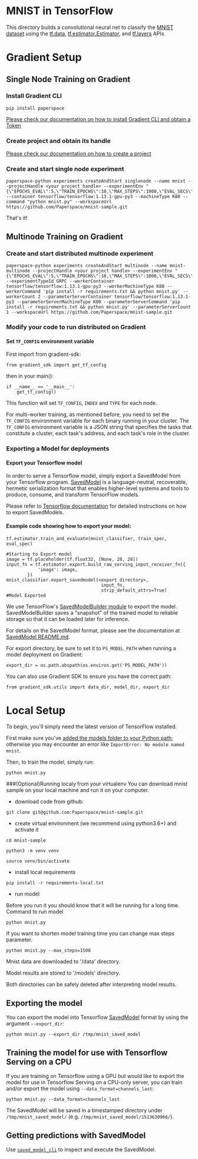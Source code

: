 # MNIST in TensorFlow

This directory builds a convolutional neural net to classify the [MNIST
dataset](http://yann.lecun.com/exdb/mnist/) using the
[tf.data](https://www.tensorflow.org/api_docs/python/tf/data),
[tf.estimator.Estimator](https://www.tensorflow.org/api_docs/python/tf/estimator/Estimator),
and
[tf.layers](https://www.tensorflow.org/api_docs/python/tf/layers)
APIs.

# Gradient Setup

## Single Node Training on Gradient

### Install Gradient CLI

```
pip install paperspace
```

[Please check our documentation on how to install Gradient CLI and obtain a Token](https://app.gitbook.com/@paperspace/s/gradient/cli/install-the-cli)

### Create project and obtain its handle

[Please check our documentation on how to create a project](https://app.gitbook.com/@paperspace/s/gradient/projects/create-a-project)

### Create and start single node experiment

```
paperspace-python experiments createAndStart singlenode --name mnist --projectHandle <your project handle> --experimentEnv "{\"EPOCHS_EVAL\":5,\"TRAIN_EPOCHS\":10,\"MAX_STEPS\":1000,\"EVAL_SECS\":10}" --container tensorflow/tensorflow:1.13.1-gpu-py3 --machineType K80 --command "python mnist.py" --workspaceUrl https://github.com/Paperspace/mnist-sample.git
```

That's it!

## Multinode Training on Gradient

### Create and start distributed multinode experiment

```
paperspace-python experiments createAndStart multinode --name mnist-multinode --projectHandle <your project handle> --experimentEnv "{\"EPOCHS_EVAL\":5,\"TRAIN_EPOCHS\":10,\"MAX_STEPS\":1000,\"EVAL_SECS\":10}" --experimentTypeId GRPC --workerContainer tensorflow/tensorflow:1.13.1-gpu-py3 --workerMachineType K80 --workerCommand 'pip install -r requirements.txt && python mnist.py' --workerCount 2 --parameterServerContainer tensorflow/tensorflow:1.13.1-py3 --parameterServerMachineType K80 --parameterServerCommand 'pip install -r requirements.txt && python mnist.py' --parameterServerCount 1 --workspaceUrl https://github.com/Paperspace/mnist-sample.git
```

### Modify your code to run distributed on Gradient

#### Set `TF_CONFIG` environment variable

First import from gradient-sdk:

```
from gradient_sdk import get_tf_config
```

then in your main():

```
if __name__ == '__main__':
    get_tf_config()
```

This function will set `TF_CONFIG`, `INDEX` and `TYPE` for each node.

For multi-worker training, as mentioned before, you need to set the `TF_CONFIG` environment variable for each binary running in your cluster. The `TF_CONFIG` environment variable is a JSON string that specifies the tasks that constitute a cluster, each task's address, and each task's role in the cluster.

### Exporting a Model for deployments

#### Export your Tensorflow model

In order to serve a Tensorflow model, simply export a SavedModel from your Tensorflow program. [SavedModel](https://github.com/tensorflow/tensorflow/blob/master/tensorflow/python/saved_model/README.md) is a language-neutral, recoverable, hermetic serialization format that enables higher-level systems and tools to produce, consume, and transform TensorFlow models.

Please refer to [Tensorflow documentation](https://www.tensorflow.org/guide/saved_model#save_and_restore_models) for detailed instructions on how to export SavedModels.

#### Example code showing how to export your model:

```
tf.estimator.train_and_evaluate(mnist_classifier, train_spec, eval_spec)

#Starting to Export model
image = tf.placeholder(tf.float32, [None, 28, 28])
input_fn = tf.estimator.export.build_raw_serving_input_receiver_fn({
            'image': image,
        })
mnist_classifier.export_savedmodel(<export directory>,
                                    input_fn,
                                    strip_default_attrs=True)
#Model Exported
```

We use TensorFlow's [SavedModelBuilder module](https://github.com/tensorflow/tensorflow/blob/master/tensorflow/python/saved_model/builder.py) to export the model. SavedModelBuilder saves a "snapshot" of the trained model to reliable storage so that it can be loaded later for inference.

For details on the SavedModel format, please see the documentation at [SavedModel README.md](https://github.com/tensorflow/tensorflow/blob/master/tensorflow/python/saved_model/README.md).

For export directory, be sure to set it to `PS_MODEL_PATH` when running a model deployment on Gradient:

```
export_dir = os.path.abspath(os.environ.get('PS_MODEL_PATH'))
```

You can also use Gradient SDK to ensure you have the correct path:

```
from gradient_sdk.utils import data_dir, model_dir, export_dir
```

# Local Setup

To begin, you'll simply need the latest version of TensorFlow installed.

First make sure you've [added the models folder to your Python path](/official/#running-the-models); otherwise you may encounter an error like `ImportError: No module named mnist`.

Then, to train the model, simply run:

```
python mnist.py
```

###(Optional)Running localy from your virtualenv
You can download mnist sample on your local machine and run it on your computer.

- download code from github:
```
git clone git@github.com:Paperspace/mnist-sample.git
```
- create virtual environment (we recommend using python3.6+) and activate it
```
cd mnist-sample
```
```
python3 -m venv venv
```
```
source venv/bin/activate
```

- install local requirements

```
pip install -r requirements-local.txt
```

- run model

Before you run it you should know that it will be running for a long time.
Command to run model 
```
python mnist.py
```
If you want to shorten model training time you can change max steps parameter.
```
python mnist.py --max_steps=1500
```

Mnist data are downloaded to '/data' directory.

Model results are stored to '/models' directory.

Both directories can be safely deleted after interpreting model results.

## Exporting the model

You can export the model into Tensorflow [SavedModel](https://www.tensorflow.org/guide/saved_model) format by using the argument `--export_dir`:

```
python mnist.py --export_dir /tmp/mnist_saved_model
```

## Training the model for use with Tensorflow Serving on a CPU

If you are training on Tensorflow using a GPU but would like to export the model for use in Tensorflow Serving on a CPU-only server, you can train and/or export the model using `--data_format=channels_last`:

```
python mnist.py --data_format=channels_last
```

The SavedModel will be saved in a timestamped directory under `/tmp/mnist_saved_model/` (e.g. `/tmp/mnist_saved_model/1513630966/`).

## Getting predictions with SavedModel

Use [`saved_model_cli`](https://www.tensorflow.org/guide/saved_model#cli_to_inspect_and_execute_savedmodel) to inspect and execute the SavedModel.

